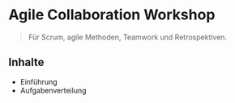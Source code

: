# Agile Collaboration Workshop

> Für Scrum, agile Methoden, Teamwork und Retrospektiven.

## Inhalte

- Einführung
- Aufgabenverteilung
